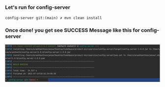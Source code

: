 ### Let's run for config-server
```
config-server git:(main) ✗ mvn clean install
```
### Once done! you get see SUCCESS Message like this for config-server
![](../readme-imgs/config-server.png)







